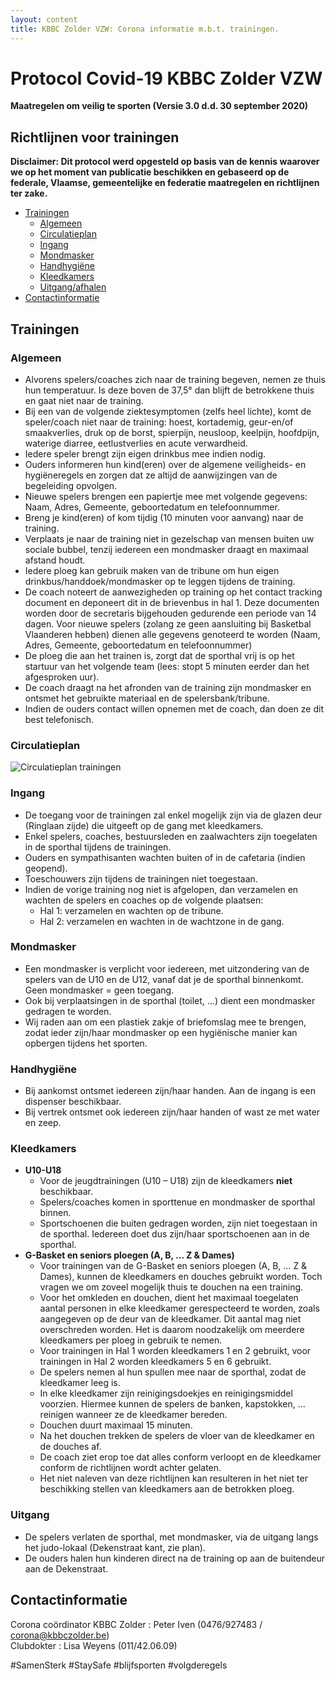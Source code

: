 ```yaml
---
layout: content
title: KBBC Zolder VZW: Corona informatie m.b.t. trainingen.
---
```


# Protocol Covid-19 KBBC Zolder VZW
**Maatregelen om veilig te sporten (Versie 3.0 d.d. 30 september 2020)**
## Richtlijnen voor trainingen  

**Disclaimer: Dit protocol werd opgesteld op basis van de kennis waarover we op het moment van publicatie beschikken en gebaseerd op de federale, Vlaamse, gemeentelijke en federatie maatregelen en richtlijnen ter zake.**  

- [Trainingen](#trainingen)
  - [Algemeen](#algemeen)
  - [Circulatieplan](#circulatieplan)
  - [Ingang](#ingang)
  - [Mondmasker](#mondmasker)
  - [Handhygiëne](#handhygiene)
  - [Kleedkamers](#kleedkamers)
  - [Uitgang/afhalen](#uitgang)
- [Contactinformatie](#contactinformatie)  
    
## Trainingen
### Algemeen
  -	Alvorens spelers/coaches zich naar de training begeven, nemen ze thuis hun temperatuur. Is deze boven de 37,5° dan blijft de betrokkene thuis en gaat niet naar de training. 
  - Bij een van de volgende ziektesymptomen (zelfs heel lichte), komt de speler/coach niet naar de training: hoest, kortademig, geur-en/of smaakverlies, druk op de borst, spierpijn, neusloop, keelpijn, hoofdpijn, waterige diarree, eetlustverlies en acute verwardheid.  
  - Iedere speler brengt zijn eigen drinkbus mee indien nodig.  
  - Ouders informeren hun kind(eren) over de algemene veiligheids- en hygiëneregels en zorgen dat ze altijd de aanwijzingen van de begeleiding opvolgen.  
  - Nieuwe spelers brengen een papiertje mee met volgende gegevens: Naam, Adres, Gemeente, geboortedatum en telefoonnummer.  
  - Breng je kind(eren) of kom tijdig (10 minuten voor aanvang) naar de training.  
  - Verplaats je naar de training niet in gezelschap van mensen buiten uw sociale bubbel, tenzij iedereen een mondmasker draagt en maximaal afstand houdt.  
  - Iedere ploeg kan gebruik maken van de tribune om hun eigen drinkbus/handdoek/mondmasker op te leggen tijdens de training.  
  - De coach noteert de aanwezigheden op training op het contact tracking document  en deponeert dit in de brievenbus in hal 1. Deze documenten worden door de secretaris bijgehouden gedurende een periode van 14 dagen. Voor nieuwe spelers (zolang ze geen aansluiting bij Basketbal Vlaanderen hebben) dienen alle gegevens genoteerd te worden (Naam, Adres, Gemeente, geboortedatum en telefoonnummer)  
  - De ploeg die aan het trainen is, zorgt dat de sporthal vrij is op het startuur van het volgende team (lees: stopt 5 minuten eerder dan het afgesproken uur).
  - De coach draagt na het afronden van de training zijn mondmasker en ontsmet het gebruikte materiaal en de spelersbank/tribune.  
  - Indien de ouders contact willen opnemen met de coach, dan doen ze dit best telefonisch.  

### Circulatieplan
![Circulatieplan trainingen](/news/img/trainingcirculatie.jpg)

### Ingang
  - De toegang voor de trainingen zal enkel mogelijk zijn via de glazen deur (Ringlaan zijde) die uitgeeft op de gang met kleedkamers.  
  - Enkel spelers, coaches, bestuursleden en zaalwachters zijn toegelaten in de sporthal tijdens de trainingen.  
  - Ouders en sympathisanten wachten buiten of in de cafetaria (indien geopend).  
  - Toeschouwers zijn tijdens de trainingen niet toegestaan.  
  - Indien de vorige training nog niet is afgelopen, dan verzamelen en wachten de spelers en coaches op de volgende plaatsen:
    - Hal 1: verzamelen en wachten op de tribune.
    - Hal 2: verzamelen en wachten in de wachtzone in de gang.
  
### Mondmasker  
  - Een mondmasker is verplicht voor iedereen, met uitzondering van de spelers van de U10 en de U12, vanaf dat je de sporthal binnenkomt. Geen mondmasker = geen toegang.  
  - Ook bij verplaatsingen in de sporthal (toilet, …) dient een mondmasker gedragen te worden.  
  - Wij raden aan om een plastiek zakje of briefomslag mee te brengen, zodat ieder zijn/haar mondmasker op een hygiënische manier kan opbergen tijdens het sporten.  

### Handhygiëne
  - Bij aankomst ontsmet iedereen zijn/haar handen. Aan de ingang is een dispenser beschikbaar.  
  - Bij vertrek ontsmet ook iedereen zijn/haar handen of wast ze met water en zeep.  
  
### Kleedkamers  
  - **U10-U18**  
     - Voor de jeugdtrainingen (U10 – U18) zijn de kleedkamers **niet** beschikbaar.  
     - Spelers/coaches komen in sporttenue en mondmasker de sporthal binnen.  
     - Sportschoenen die buiten gedragen worden, zijn niet toegestaan in de sporthal. Iedereen doet dus zijn/haar sportschoenen aan in de sporthal.  
  - **G-Basket en seniors ploegen (A, B, ... Z & Dames)**  
     - Voor trainingen van de G-Basket en seniors ploegen (A, B, … Z & Dames), kunnen de kleedkamers en douches gebruikt worden. Toch vragen we om zoveel mogelijk thuis te douchen na een training.  
     - Voor het omkleden en douchen, dient het maximaal toegelaten aantal personen in elke kleedkamer gerespecteerd te worden, zoals aangegeven op de deur van de kleedkamer. Dit aantal mag niet overschreden worden. Het is daarom noodzakelijk om meerdere kleedkamers per ploeg in gebruik te nemen.  
     - Voor trainingen in Hal 1 worden kleedkamers 1 en 2 gebruikt, voor trainingen in Hal 2 worden kleedkamers 5 en 6 gebruikt.  
     - De spelers nemen al hun spullen mee naar de sporthal, zodat de kleedkamer leeg is.  
     - In elke kleedkamer zijn reinigingsdoekjes en reinigingsmiddel voorzien. Hiermee kunnen de spelers de banken, kapstokken, … reinigen wanneer ze de kleedkamer bereden.  
     - Douchen duurt maximaal 15 minuten.  
     - Na het douchen trekken de spelers de vloer van de kleedkamer en de douches af.  
     - De coach ziet erop toe dat alles conform verloopt en de kleedkamer conform de richtlijnen wordt achter gelaten.  
     - Het niet naleven van deze richtlijnen kan resulteren in het niet ter beschikking stellen van kleedkamers aan de betrokken ploeg.  
     
### Uitgang
   - De spelers verlaten de sporthal, met mondmasker, via de uitgang langs het judo-lokaal (Dekenstraat kant, zie plan).  
   - De ouders halen hun kinderen direct na de training op aan de buitendeur aan de Dekenstraat.  

## Contactinformatie
Corona coördinator KBBC Zolder : Peter Iven (0476/927483 / corona@kbbczolder.be)  
Clubdokter : Lisa Weyens (011/42.06.09) 

#SamenSterk #StaySafe #blijfsporten #volgderegels  

